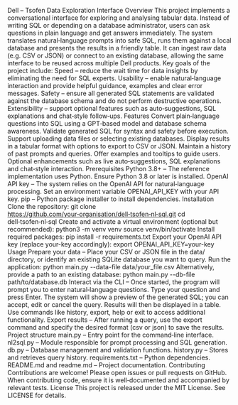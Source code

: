 Dell – Tsofen Data Exploration Interface
Overview
This project implements a conversational interface for exploring and analysing tabular data. Instead of writing SQL or depending on a database administrator, users can ask questions in plain language and get answers immediately. The system translates natural‑language prompts into safe SQL, runs them against a local database and presents the results in a friendly table. It can ingest raw data (e.g. CSV or JSON) or connect to an existing database, allowing the same interface to be reused across multiple Dell products.
Key goals of the project include:
Speed – reduce the wait time for data insights by eliminating the need for SQL experts.
Usability – enable natural‑language interaction and provide helpful guidance, examples and clear error messages.
Safety – ensure all generated SQL statements are validated against the database schema and do not perform destructive operations.
Extensibility – support optional features such as auto‑suggestions, SQL explanations and chat‑style follow‑ups.
Features
Convert plain‑language questions into SQL using a GPT‑based model and database schema awareness.
Validate generated SQL for syntax and safety before execution.
Support uploading data files or selecting existing databases.
Display results in a tabular format with options to export to CSV or JSON.
Maintain a history of past prompts and queries.
Offer examples and tooltips to guide users.
Optional enhancements such as live auto‑suggestions, SQL explanations and chat‑style interaction.
Prerequisites
Python 3.8+ – The reference implementation uses Python. Ensure Python 3.8 or later is installed.
OpenAI API key – The system relies on the OpenAI API for natural‑language processing. Set an environment variable OPENAI_API_KEY with your API key.
pip – Python package installer to install dependencies.
Installation
Clone the repository:
git clone https://github.com/your‑organisation/dell‑tsofen‑nl‑sql.git
cd dell‑tsofen‑nl‑sql
Create and activate a virtual environment (optional but recommended):
python3 -m venv venv
source venv/bin/activate
Install required packages:
pip install -r requirements.txt
Export your OpenAI API key (replace your-key accordingly):
export OPENAI_API_KEY=your-key
Usage
Prepare your data – Place your CSV or JSON file in the data/ directory, or identify an existing SQLite database you want to query.
Run the application:
python main.py --data-file data/your_file.csv
Alternatively, provide a path to an existing database:
python main.py --db-file path/to/database.db
Interact via the CLI – Once started, the program will prompt you to enter natural‑language questions. Type your question and press Enter. The system will show a preview of the generated SQL; you can accept, edit or cancel the query. Results will then be displayed in a table. Use commands like history, export, help or exit to access additional functionality.
Export results – After running a query, use the export command and specify the desired format (csv or json) to save the results.
Project structure
main.py – Entry point for the command‑line interface.
nl2sql.py – Module responsible for prompt processing and SQL generation.
db.py – Database management and validation functions.
history.py – Stores and retrieves query history.
requirements.txt – Python dependencies.
README.md and readme.md – Project documentation.
Contributing
Contributions are welcome! Please open issues or pull requests on GitHub. When contributing code, ensure it is well‑documented and accompanied by relevant tests.
License
This project is released under the MIT License. See LICENSE for details.

